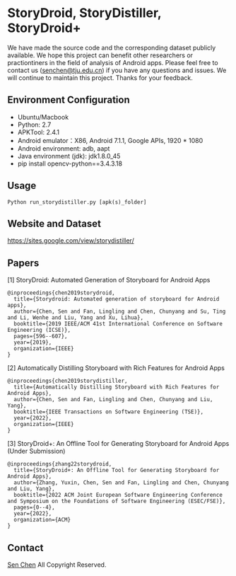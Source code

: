 # StoryDroid, StoryDistiller, StoryDroid+
We have made the source code and the corresponding dataset publicly available. We hope this project can benefit other researchers or practiontiners in the field of analysis of Android apps. Please feel free to contact us (senchen@tju.edu.cn) if you have any questions and issues. We will continue to maintain this project. Thanks for your feedback.

## Environment Configuration
* Ubuntu/Macbook
* Python: 2.7
* APKTool: 2.4.1
* Android emulator：X86, Android 7.1.1, Google APIs, 1920 * 1080
* Android environment: adb, aapt
* Java environment (jdk): jdk1.8.0_45
* pip install opencv-python==3.4.3.18

## Usage
```Python run_storydistiller.py [apk(s)_folder]```

## Website and Dataset
https://sites.google.com/view/storydistiller/

## Papers
[1] StoryDroid: Automated Generation of Storyboard for Android Apps
```
@inproceedings{chen2019storydroid,
  title={Storydroid: Automated generation of storyboard for Android apps},
  author={Chen, Sen and Fan, Lingling and Chen, Chunyang and Su, Ting and Li, Wenhe and Liu, Yang and Xu, Lihua},
  booktitle={2019 IEEE/ACM 41st International Conference on Software Engineering (ICSE)},
  pages={596--607},
  year={2019},
  organization={IEEE}
}
```

[2] Automatically Distilling Storyboard with Rich Features for Android Apps
```
@inproceedings{chen2019storydistiller,
  title={Automatically Distilling Storyboard with Rich Features for Android Apps},
  author={Chen, Sen and Fan, Lingling and Chen, Chunyang and Liu, Yang},
  booktitle={IEEE Transactions on Software Engineering (TSE)},
  year={2022},
  organization={IEEE}
}
```

[3] StoryDroid+: An Offline Tool for Generating Storyboard for Android Apps (Under Submission)
```
@inproceedings{zhang22storydroid,
  title={StoryDroid+: An Offline Tool for Generating Storyboard for Android Apps},
  author={Zhang, Yuxin, Chen, Sen and Fan, Lingling and Chen, Chunyang and Liu, Yang},
  booktitle={2022 ACM Joint European Software Engineering Conference and Symposium on the Foundations of Software Engineering (ESEC/FSE)},
  pages={0--4},
  year={2022},
  organization={ACM}
}
```
## Contact
[Sen Chen](https://sen-chen.github.io/) All Copyright Reserved.
